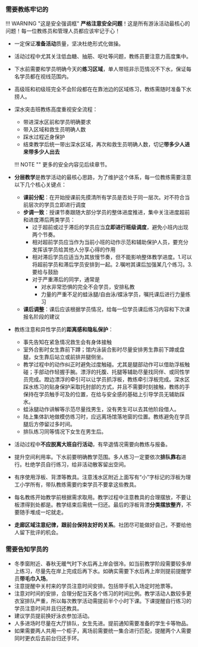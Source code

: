 ### 需要教练牢记的

!!! WARNING "这是安全强调框"
	**严格注意安全问题**！这是所有游泳活动最核心的问题！每一位教练员和管理人员都应该牢记于心！
  * 一定保证**准备活动**质量，坚决杜绝形式化做操。
  * 活动过程中尤其关注低血糖、抽筋、呕吐等问题，教练员要注意力高度集中。
  * 下水前需要和学员明确今天的**练习区域**，单人带班非示范情况不下水，保证每名学员都在视线范围内。
  * 高级班和初级班完全不会阶段都在在靠池边的区域练习，教练需随时准备下水捞人。
  * 深水突击班教练高度重视安全流程：
    * 带进深水区前和学员明确要求
    * 带入区域和救生员明确人数
    * 踩水过程近身保护
    * 结束教学后统一带出深水区域，再次和救生员明确人数，切记**带多少人进来带多少人出去**

	!!! NOTE ""
		更多的安全内容见后续章节。

* **分层教学**是教学活动的最核心思路，为了维护这个体系，每一位教练需要注意以下几个核心关键点：
  * **课前分配**：在开始授课前先摸清所有学员是否处于同一层次。对不符合当前层次的学员立即进行调度
  * **步调一致**：授课节奏跟随大部分学员的整体进度推进，集中关注进度超前和进度滞后两类学员：
    * 过于超前或过于滞后的学员应当**立即进行班级调度**，避免小班内出现两个节奏。
    * 相对超前学员应当作为当前小班的动作示范和辅助保护人员，要充分发挥该学员给其他人分享心得的作用
    * 相对滞后学员应适当为其放慢节奏，但不能影响整体教学进度。1.可以将超前学员和滞后学员安排到一起。2.嘱咐其课后加强某几个练习。3.要给与鼓励
    * 对于严重滞后的同学，通常是
		* 对水非常恐惧的完全不会学员，安排私教
		* 力量的严重不足的蛙泳腿/自由泳/蝶泳学员，嘱托课后进行力量练习
  * **课后调整**：课后应该根据学员情况，给每一位学员课后练习内容和下次课报名阶段的建议
* 教练注意和异性学员的**距离感和隐私保护**：
	* 事先告知在紧急情况救生会有身体接触
	* 室外合影时女生靠前下蹲；馆内泳装合影时尽量安排男生靠前下蹲或盘腿，女生靠后站立或前排并腿侧坐。
	* 教学过程中的动作纠正时避免过度触碰。尤其是腿部动作可以借助浮板触碰；手部动作轻握手腕。漂浮的托腹、托腿等辅助尽量找同伴、或同性学员完成。蹬边漂浮的牵引可以让学员抓浮板，教练牵引浮板完成。深水区踩水练习的贴身保护采取托肘部的方式，并且不需要时刻接触，教练的手保持在学员触手可及的位置，在给与安全感的基础上引导学员无辅助踩水。
	* 蛙泳腿动作讲解等示范尽量找男生，没有男生可以去其他阶段借人。
	* 陆上集体趴地做模仿练习时，应远离场馆落地窗的位置。教练避免在学员腿后方停留过多时间。
	* 排队练习同等情况下女生在男生后。
* 活动过程中**不应脱离大班自行活动**，有早退情况需要向教练与报备。
* 提升空间利用率。下水前要明确教学范围。多人练习一定要依次**排队靠右**进行。杜绝学员自行练习，给非活动散客留出空间。
* 有序使用浮板、背漂等教具。注意浅水区附近上面写有“小”字标记的浮板为理工小学所有，带队教练需要约束学员不要拿这些教具。
* 每名教练开始教学前根据需求取用。教学过程中注意教具的合理摆放，不要让板漂得到处都是。教学结束后需统一归还。最后的浮板背漂**分类摆放整齐**，不要随手堆成一坨就走。
* **走廊区域注意纪律，跟前台保持友好的关系**。社团尽可能做好自己，不要给他人留下批评的机会。

### 需要告知学员的

* 冬季窗附近、春秋无暖气时下水后再上岸会很冷。如当前教学阶段需要较多岸上练习，尽量先在岸上完成后再下水。如确实需要下水后再上岸则提前提醒学员**带毛巾入场**。
* 注意提醒中关村来的学员注意时间安排。包括带手机入场定时抢票等。
* 注意对时间的安排，合理分配当天各个练习的时间比例。教学活动人数较多更衣室排队严重，所以每次教学活动需提前半个小时下课。下课提醒自行练习的学员注意时间并且归还教具。
* 建议学员提前换好泳衣参加活动。
* 人多进场时尽量在大厅排队，女生先进。提前通知需要准备的学生卡等物品。
* 如果需要两人共用一个柜子，离场前需要统一集合进行匹配，提醒两个人需要同时更衣后去前台归还手环。